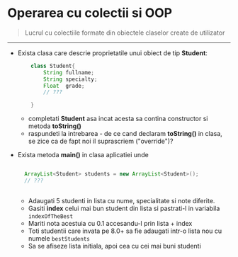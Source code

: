 # Operarea cu colectii si OOP


> Lucrul cu colectiile formate din obiectele claselor create de utilizator


---

* Exista clasa care descrie proprietatile unui obiect de tip **Student**:

    ```java
        class Student{
            String fullname;
            String specialty;
            Float  grade;
            // ???

        }
    ```
    * completati **Student** asa incat acesta sa contina constructor si metoda **toString()**
    * raspundeti la intrebarea - de ce cand declaram **toString()** in clasa, se zice ca de fapt noi il suprascriem ("override")?
     
* Exista metoda **main()** in clasa aplicatiei unde
   ```java

     ArrayList<Student> students = new ArrayList<Student>();  
     // ???
      
   ``` 
   * Adaugati 5 studenti in lista cu nume, specialitate si note diferite.
   * Gasiti **index** celui mai bun student din lista si pastrati-l in variabila ```indexOfTheBest```
   * Mariti nota acestuia cu 0.1 accesandu-l prin lista + index
   * Toti studentii care invata pe 8.0+ sa fie adaugati intr-o lista nou cu numele ```bestStudents```
   * Sa se afiseze lista initiala, apoi cea cu cei mai buni studenti
    
   
